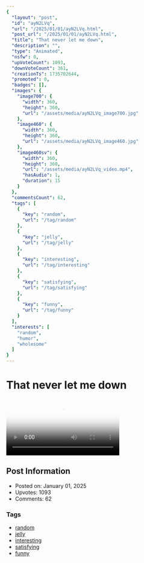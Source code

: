 ```yaml
---
{
  "layout": "post",
  "id": "ayN2LVq",
  "url": "/2025/01/01/ayN2LVq.html",
  "post_url": "/2025/01/01/ayN2LVq.html",
  "title": "That never let me down",
  "description": "",
  "type": "Animated",
  "nsfw": 0,
  "upVoteCount": 1093,
  "downVoteCount": 361,
  "creationTs": 1735702644,
  "promoted": 0,
  "badges": [],
  "images": {
    "image700": {
      "width": 360,
      "height": 360,
      "url": "/assets/media/ayN2LVq_image700.jpg"
    },
    "image460": {
      "width": 360,
      "height": 360,
      "url": "/assets/media/ayN2LVq_image460.jpg"
    },
    "image460sv": {
      "width": 360,
      "height": 360,
      "url": "/assets/media/ayN2LVq_video.mp4",
      "hasAudio": 1,
      "duration": 15
    }
  },
  "commentsCount": 62,
  "tags": [
    {
      "key": "random",
      "url": "/tag/random"
    },
    {
      "key": "jelly",
      "url": "/tag/jelly"
    },
    {
      "key": "interesting",
      "url": "/tag/interesting"
    },
    {
      "key": "satisfying",
      "url": "/tag/satisfying"
    },
    {
      "key": "funny",
      "url": "/tag/funny"
    }
  ],
  "interests": [
    "random",
    "humor",
    "wholesome"
  ]
}
---
```


# That never let me down

<video controls playsinline loop poster="/assets/media/ayN2LVq_image460.jpg">
  <source src="/assets/media/ayN2LVq_video.mp4" type="video/mp4">
  Your browser does not support the video tag.
</video>

## Post Information

- Posted on: January 01, 2025
- Upvotes: 1093
- Comments: 62

### Tags

- [random](/tag/random)
- [jelly](/tag/jelly)
- [interesting](/tag/interesting)
- [satisfying](/tag/satisfying)
- [funny](/tag/funny)
